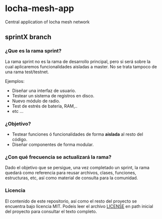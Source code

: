 # locha-mesh-app
Central application of locha mesh network

## sprintX branch

### ¿Que es la rama sprint?
	
La rama sprint no es la rama de desarrollo principal, pero si será sobre la cual aplicaremos funcionalidades aisladas a master.
No se trata tampoco de una rama test/testnet.

Ejemplos:
	
- Diseñar una interfaz de usuario.
- Testear un sistema de registros en disco.
- Nuevo módulo de radio.
- Test de estrés de bateria, RAM,..
- etc ...

### ¿Objetivo?

- Testear funciones ó funcionalidades de forma **aislada** al resto del código.
- Diseñar componentes de forma modular.

### ¿Con qué frecuencia se actualizará la rama?

Dado el objetivo que se persigue, una vez completado un sprint, la rama quedará como referencia para reusar archivos, clases, funciones, estructuras, etc, así como material de consulta para la comunidad.


### Licencia

El contenido de este repositorio, así como el resto del proyecto se encuentra bajo licencia MIT. Podeis leer  el archivo [LICENSE](https://github.com/btcven/locha-mesh-app/blob/master/LICENSE) en path inicial del proyecto para consultar el texto completo.
